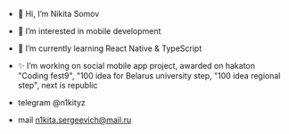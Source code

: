 - 👋 Hi, I’m Nikita Somov
- 👀 I’m interested in mobile development
- 🌱 I’m currently learning React Native & TypeScript
- ✨ I’m working on social mobile app project, awarded on hakaton "Coding fest9", "100 idea for Belarus university step, "100 idea regional step", next is republic

- telegram @n1kityz
- mail n1kita.sergeevich@mail.ru

<!---
NikSomov/NikSomov is a ✨ special ✨ repository because its `README.md` (this file) appears on your GitHub profile.
You can click the Preview link to take a look at your changes.
--->
